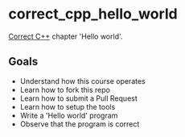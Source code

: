 # correct_cpp_hello_world

[Correct C++](https://github.com/richelbilderbeek/correct_cpp) chapter 'Hello world'.

## Goals

 * Understand how this course operates
 * Learn how to fork this repo
 * Learn how to submit a Pull Request
 * Learn how to setup the tools
 * Write a 'Hello world' program
 * Observe that the program is correct

## 



